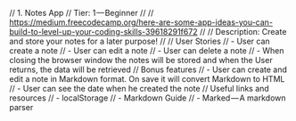 // 1. Notes App
// Tier: 1 — Beginner
//
// https://medium.freecodecamp.org/here-are-some-app-ideas-you-can-build-to-level-up-your-coding-skills-39618291f672
//
// Description: Create and store your notes for a later purpose!
//
// User Stories
// - User can create a note
// - User can edit a note
// - User can delete a note
// - When closing the browser window the notes will be stored and when the User returns, the data will be retrieved
// Bonus features
// - User can create and edit a note in Markdown format. On save it will convert Markdown to HTML
// - User can see the date when he created the note
// Useful links and resources
// - localStorage
// - Markdown Guide
// - Marked — A markdown parser
